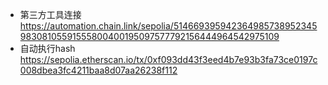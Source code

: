 
- 第三方工具连接
https://automation.chain.link/sepolia/51466939594236498573895234598308105591555800400195097577792156444964542975109
- 自动执行hash
https://sepolia.etherscan.io/tx/0xf093dd43f3eed4b7e93b3fa73ce0197c008dbea3fc4211baa8d07aa26238f112